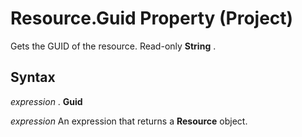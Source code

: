 
# Resource.Guid Property (Project)

Gets the GUID of the resource. Read-only  **String** .


## Syntax

 _expression_ . **Guid**

 _expression_ An expression that returns a **Resource** object.

